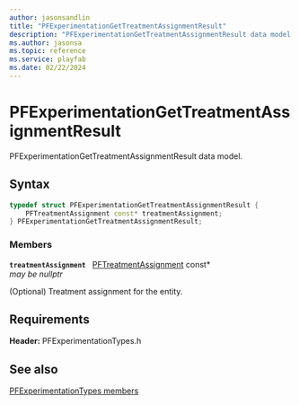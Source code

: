 ```yaml
---
author: jasonsandlin
title: "PFExperimentationGetTreatmentAssignmentResult"
description: "PFExperimentationGetTreatmentAssignmentResult data model."
ms.author: jasonsa
ms.topic: reference
ms.service: playfab
ms.date: 02/22/2024
---
```


# PFExperimentationGetTreatmentAssignmentResult  

PFExperimentationGetTreatmentAssignmentResult data model.  

## Syntax  
  
```cpp
typedef struct PFExperimentationGetTreatmentAssignmentResult {  
    PFTreatmentAssignment const* treatmentAssignment;  
} PFExperimentationGetTreatmentAssignmentResult;  
```
  
### Members  
  
**`treatmentAssignment`** &nbsp; [PFTreatmentAssignment](../../pftypes/structs/pftreatmentassignment.md) const*  
*may be nullptr*  
  
(Optional) Treatment assignment for the entity.
  
  
## Requirements  
  
**Header:** PFExperimentationTypes.h
  
## See also  
[PFExperimentationTypes members](../pfexperimentationtypes_members.md)  

  
  
